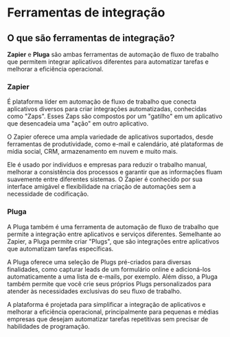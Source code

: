 # Ferramentas de integração

## O que são ferramentas de integração?

**Zapier** e **Pluga** são ambas ferramentas de automação de fluxo de trabalho que permitem integrar aplicativos diferentes para automatizar tarefas e melhorar a eficiência operacional.

### Zapier

É plataforma líder em automação de fluxo de trabalho que conecta aplicativos diversos para criar integrações automatizadas, conhecidas como "Zaps". Esses Zaps são compostos por um "gatilho" em um aplicativo que desencadeia uma "ação" em outro aplicativo.

O Zapier oferece uma ampla variedade de aplicativos suportados, desde ferramentas de produtividade, como e-mail e calendário, até plataformas de mídia social, CRM, armazenamento em nuvem e muito mais.&#x20;

Ele é usado por indivíduos e empresas para reduzir o trabalho manual, melhorar a consistência dos processos e garantir que as informações fluam suavemente entre diferentes sistemas. O Zapier é conhecido por sua interface amigável e flexibilidade na criação de automações sem a necessidade de codificação.

### Pluga

A Pluga também é uma ferramenta de automação de fluxo de trabalho que permite a integração entre aplicativos e serviços diferentes. Semelhante ao Zapier, a Pluga permite criar "Plugs", que são integrações entre aplicativos que automatizam tarefas específicas.&#x20;

A Pluga oferece uma seleção de Plugs pré-criados para diversas finalidades, como capturar leads de um formulário online e adicioná-los automaticamente a uma lista de e-mails, por exemplo. Além disso, a Pluga também permite que você crie seus próprios Plugs personalizados para atender às necessidades exclusivas do seu fluxo de trabalho.&#x20;

A plataforma é projetada para simplificar a integração de aplicativos e melhorar a eficiência operacional, principalmente para pequenas e médias empresas que desejam automatizar tarefas repetitivas sem precisar de habilidades de programação.

